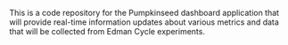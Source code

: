 This is a code repository for the Pumpkinseed dashboard application that will provide real-time information updates about various metrics and data that will be collected from Edman Cycle experiments.
